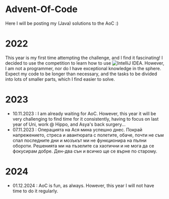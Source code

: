 # Advent-Of-Code
Here I will be posting my (Java) solutions to the AoC :)


# 2022
This year is my first time attempting the challenge, and I find it fascinating! I decided to use the competition to learn how to use ![IntelliJ IDEA](https://img.shields.io/badge/IntelliJIDEA-000000.svg?style=for-the-badge&logo=intellij-idea&logoColor=white).
However, I am not a programmer, nor do I have exceptional knowledge in the sphere. Expect my code to be longer than necessary, and the tasks to be divided into lots of smaller parts, which I find easier to solve.

# 2023
- 10.11.2023 : I am already waiting for AoC. However, this year it will be very challenging to find time for it consistently, having to focus on last year of Uni, work @ Hippo, and Asya's back surgery...
- 07.11.2023 : Операцията на Ася мина успешно днес. Покрай напрежението, стреса и авантюрата с полетите, обаче, почти не съм спал последните дни и мозъкът ми не функционира на пълни обороти. Решенията ми на пъзелите са хаотични и не мога да се фокусирам добре. Ден-два сън и всичко ще се върне по старому.

# 2024
- 01.12.2024 : AoC is fun, as always. However, this year I will not have time to do it regularly.
